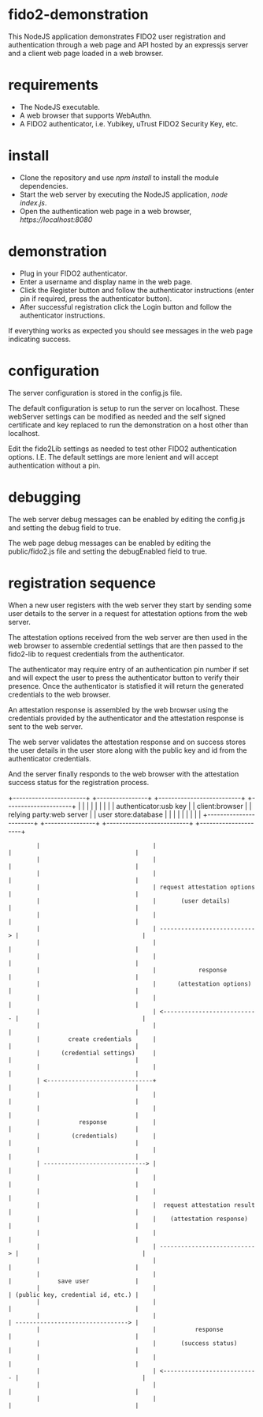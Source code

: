 # fido2-demonstration

This NodeJS application demonstrates FIDO2 user registration and authentication
through a web page and API hosted by an expressjs server and a client web page 
loaded in a web browser.


# requirements

- The NodeJS executable.
- A web browser that supports WebAuthn.
- A FIDO2 authenticator, i.e. Yubikey, uTrust FIDO2 Security Key, etc.


# install

- Clone the repository and use *npm install* to install the module dependencies.
- Start the web server by executing the NodeJS application, *node index.js*.
- Open the authentication web page in a web browser, *https://localhost:8080*


# demonstration

- Plug in your FIDO2 authenticator.
- Enter a username and display name in the web page.
- Click the Register button and follow the authenticator instructions (enter pin if required, press the authenticator button).
- After successful registration click the Login button and follow the authenticator instructions.

If everything works as expected you should see messages in the web page indicating success.


# configuration

The server configuration is stored in the config.js file.

The default configuration is setup to run the server on localhost. These 
webServer settings can be modified as needed and the self signed 
certificate and key replaced to run the demonstration on a host other 
than localhost.

Edit the fido2Lib settings as needed to test other FIDO2 authentication options.
I.E. The default settings are more lenient and will accept authentication without a pin.


# debugging

The web server debug messages can be enabled by editing the config.js and 
setting the debug field to true.

The web page debug messages can be enabled by editing the public/fido2.js 
file and setting the debugEnabled field to true.


# registration sequence

When a new user registers with the web server they start by sending some user 
details to the server in a request for attestation options from the web server.

The attestation options received from the web server are then used in the web 
browser to assemble credential settings that are then passed to the fido2-lib 
to request credentials from the authenticator.

The authenticator may require entry of an authentication pin number if set and 
will expect the user to press the authenticator button to verify their presence.
Once the authenticator is statisfied it will return the generated credentials 
to the web browser.

An attestation response is assembled by the web browser using the credentials 
provided by the authenticator and the attestation response is sent to the web server.

The web server validates the attestation response and on success stores the user 
details in the user store along with the public key and id from the authenticator 
credentials.

And the server finally responds to the web browser with the attestation success 
status for the registration process.

+-----------------------+            +----------------+       +--------------------------+          +---------------------+
|                       |            |                |       |                          |          |                     |
| authenticator:usb key |            | client:browser |       | relying party:web server |          | user store:database |
|                       |            |                |       |                          |          |                     |
+-----------------------+            +----------------+       +--------------------------+          +---------------------+
                                                                                                                           
            |                                |                              |                                   |          
            |                                |                              |                                   |          
            |                                |                              |                                   |          
            |                                | request attestation options  |                                   |          
            |                                |       (user details)         |                                   |          
            |                                |                              |                                   |          
            |                                | ---------------------------> |                                   |          
            |                                |                              |                                   |          
            |                                |                              |                                   |          
            |                                |            response          |                                   |          
            |                                |      (attestation options)   |                                   |          
            |                                |                              |                                   |          
            |                                | <--------------------------- |                                   |          
            |                                |                              |                                   |          
            |        create credentials      |                              |                                   |          
            |      (credential settings)     |                              |                                   |          
            |                                |                              |                                   |          
            | <------------------------------+                              |                                   |          
            |                                |                              |                                   |          
            |                                |                              |                                   |          
            |           response             |                              |                                   |          
            |         (credentials)          |                              |                                   |          
            |                                |                              |                                   |          
            | -----------------------------> |                              |                                   |          
            |                                |                              |                                   |          
            |                                |                              |                                   |          
            |                                |  request attestation result  |                                   |          
            |                                |    (attestation response)    |                                   |          
            |                                |                              |                                   |          
            |                                | ---------------------------> |                                   |          
            |                                |                              |                                   |          
            |                                |                              |             save user             |          
            |                                |                              | (public key, credential id, etc.) |          
            |                                |                              |                                   |          
            |                                |                              | --------------------------------> |          
            |                                |           response           |                                   |          
            |                                |       (success status)       |                                   |          
            |                                |                              |                                   |          
            |                                | <--------------------------- |                                   |          
            |                                |                              |                                   |          
            |                                |                              |                                   |          


